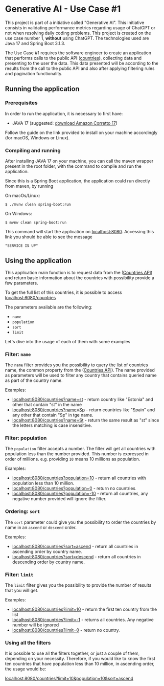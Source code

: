 # Generative AI - Use Case #1

This project is part of a initiative called "Generative AI". This initiative consists in validating performance metrics regarding usage of ChatGPT or not when resolving daily coding problems. This project is created on the use case number 1, **without** using ChatGPT. The technologies used are Java 17 and Spring Boot 3.1.3.

The Use Case #1 requires the software engineer to create an application that performs calls to the public API ([countries](https://restcountries.com/v3.1)), collecting data and presenting to the user the data. This data presented will be according to the results from the call to the public API and also after applying filtering rules and pagination functionality.

## Running the application

### Prerequisites

In order to run the application, it is necessary to first have:

- JAVA 17 (suggested: [download Amazon Corretto 17](https://docs.aws.amazon.com/corretto/latest/corretto-17-ug/downloads-list.html))
  
Follow the guide on the link provided to install on your machine accordingly (for macOS, Windows or Linux).

### Compiling and running

After installing JAVA 17 on your machine, you can call the maven wrapper present in the root folder, with the command to compile and run the application.

Since this is a Spring Boot application, the application could run directly from maven, by running

On macOs/Linux:
```shell
$ ./mvnw clean spring-boot:run
```

On Windows:
```shell
$ mvnw clean spring-boot:run
```

This command will start the application on [localhost:8080](http://localhost:8080). Accessing this link you should be able to see the message 

`"SERVICE IS UP"`

## Using the application

This application main function is to request data from the ([Countries API](https://restcountries.com/v3.1)) and return basic information about the countries with possibility provide a few parameters.

To get the full list of this countries, it is possible to access [localhost:8080/countries](http://localhost:8080/countries)

The parameters available are the following:

- `name`
- `population`
- `sort`
- `limit`

Let's dive into the usage of each of them with some examples

### Filter: `name`

The `name` filter provides you the possibility to query the list of countries name, the common property from the ([Countries API](https://restcountries.com/v3.1)).
The name provided as parameters will be used to filter any country that contains queried name as part of the country name.

Examples:

- [localhost:8080/countries?name=st](http://localhost:8080/countries?name=st) - return country like "Estonia" and other that contain "st" in the name
- [localhost:8080/countries?name=Sp](http://localhost:8080/countries?name=Sp) - return countries like "Spain"  and any other that contain "Sp" in tge name.
- [localhost:8080/countries?name=St](http://localhost:8080/countries?name=St) - return the same result as "st" since the letters matching is case insensitive.

### Filter: population

The `population` filter accepts a number. The filter will get all countries with population less than the number provided. This number is expressed in order of millions. e.g. providing `10` means 10 millions as population.

Examples:

- [localhost:8080/countries?population=10](http://localhost:8080/countries?population=10) - return all countries with population less than 10 million.
- [localhost:8080/countries?population=0](http://localhost:8080/countries?population=0) - return no countries.
- [localhost:8080/countries?population=-10](http://localhost:8080/countries?population=-10) - return all countries, any negative number provided will ignore the filter.

### Ordering: `sort`

The `sort` parameter could give you the possibility to order the countries by name in an `ascend` or `descend` order.

Examples:

- [localhost:8080/countries?sort=ascend](http://localhost:8080/countries?sort=ascend) - return all countries in ascending order by country name.
- [localhost:8080/countries?sort=descend](http://localhost:8080/countries?sort=descend) - return all countries in descending order by country name.

### Filter: `limit`

The `limit` filter gives you the possibility to provide the number of results that you will get.

Examples:

- [localhost:8080/countries?limit=10](http://localhost:8080/countries?limit=10) - return the first ten country from the list
- [localhost:8080/countries?limit=-1](http://localhost:8080/countries?limit=-1) - returns all countries. Any negative number will be ignored
- [localhost:8080/countries?limit=0](http://localhost:8080/countries?limit=0) - return no country.

### Using all the filters

It is possible to use all the filters together, or just a couple of them, depending on your necessity. Therefore, if you would like to know the first ten countries that have population less than 10 million, in ascending order, the usage would be:

[localhost:8080/countries?limit=10&population=10&sort=ascend](http://localhost:8080/countries?limit=10&population=10&sort=ascend)
